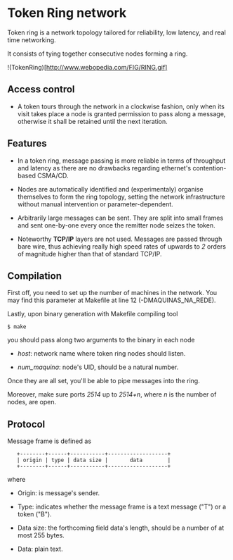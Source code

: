 # Token Ring network

Token ring is a network topology tailored for reliability, low latency, and
real time networking.

It consists of tying together consecutive nodes forming a ring.

!(TokenRing)[http://www.webopedia.com/FIG/RING.gif]

## Access control

* A token tours through the network in a clockwise fashion, only when its visit
takes place a node is granted permission to pass along a message, otherwise
it shall be retained until the next iteration.

## Features

* In a token ring, message passing is more reliable in terms of throughput and
latency as there are no drawbacks regarding ethernet's contention-based CSMA/CD.

* Nodes are automatically identified and (experimentaly) organise themselves to
form the ring topology, setting the network infrastructure without manual
intervention or parameter-dependent.

* Arbitrarily large messages can be sent. They are split into small frames
and sent one-by-one every once the remitter node seizes the token.

* Noteworthy **TCP/IP** layers are not used. Messages are passed through
bare wire, thus achieving really high speed rates of upwards to _2_ orders
of magnitude higher than that of standard TCP/IP.

## Compilation

First off, you need to set up the number of machines in the network. You may
find this parameter at Makefile at line 12 (-DMAQUINAS\_NA\_REDE).

Lastly, upon binary generation with Makefile compiling tool

```
$ make
```

you should pass along two arguments to the binary in each node

* *host*: network name where token ring nodes should listen.

* *num\_maquina*: node's UID, should be a natural number.

Once they are all set, you'll be able to pipe messages into the ring.

Moreover, make sure ports _2514_ up to _2514+n_, where _n_ is the number of
nodes, are open.

## Protocol

Message frame is defined as

```
   +--------+------+-----------+-------------------+
   | origin | type | data size |       data        |
   +--------+------+-----------+-------------------+
```

where

* Origin: is message's sender.

* Type: indicates whether the message frame is a text message ("T") or a token ("B").

* Data size: the forthcoming field data's length, should be a number of at most 255 bytes.

* Data: plain text.

